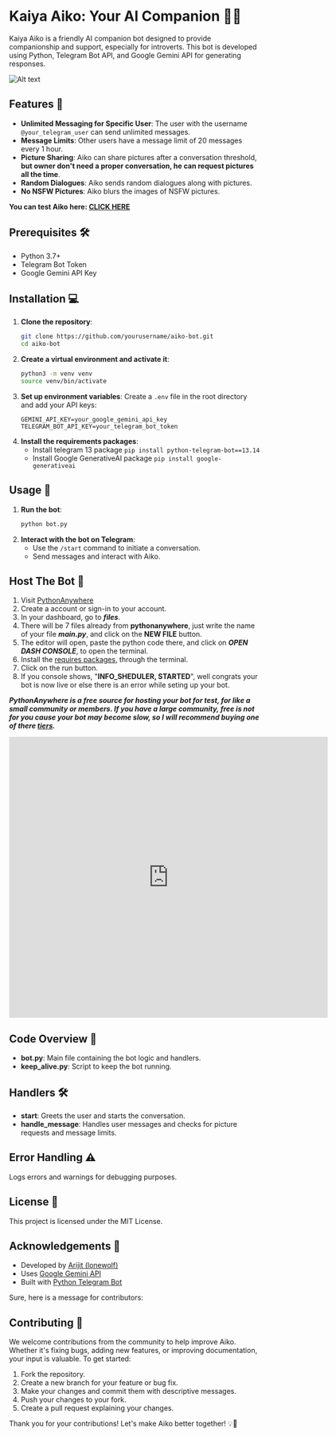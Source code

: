 # Kaiya Aiko: Your AI Companion 🤖💬
Kaiya Aiko is a friendly AI companion bot designed to provide companionship and support, especially for introverts. This bot is developed using Python, Telegram Bot API, and Google Gemini API for generating responses.

![Alt text](https://i.postimg.cc/XNm9PP9C/img-LBFr-Zk1-Nesh-Sc-Vi-J53-Ox-V.jpg)

## Features 🌟
- **Unlimited Messaging for Specific User**: The user with the username `@your_telegram_user` can send unlimited messages.
- **Message Limits**: Other users have a message limit of 20 messages every 1 hour.
- **Picture Sharing**: Aiko can share pictures after a conversation threshold, **but owner don't need a proper conversation, he can request pictures all the time**.
- **Random Dialogues**: Aiko sends random dialogues along with pictures.
- **No NSFW Pictures**: Aiko blurs the images of NSFW pictures. 

**You can test Aiko here: [CLICK HERE](https://t.me/aiko_kaiya_BOT)**

## Prerequisites 🛠️
- Python 3.7+
- Telegram Bot Token
- Google Gemini API Key

## Installation 💻
1. **Clone the repository**:
    ```sh
    git clone https://github.com/yourusername/aiko-bot.git
    cd aiko-bot
    ```
2. **Create a virtual environment and activate it**:
    ```sh
    python3 -m venv venv
    source venv/bin/activate
    ```   
3. **Set up environment variables**:
    Create a `.env` file in the root directory and add your API keys:
    ```env
    GEMINI_API_KEY=your_google_gemini_api_key
    TELEGRAM_BOT_API_KEY=your_telegram_bot_token
    ```
4. **Install the requirements packages**:
   - Install telegram 13 package
   ```pip install python-telegram-bot==13.14```
   - Install Google GenerativeAI package
   ```pip install google-generativeai```

## Usage 🚀
1. **Run the bot**:
    ```sh
    python bot.py
    ```
2. **Interact with the bot on Telegram**:
    - Use the `/start` command to initiate a conversation.
    - Send messages and interact with Aiko.
  
## Host The Bot 📡
1. Visit [PythonAnywhere](https://www.pythonanywhere.com/)
2. Create a account or sign-in to your account.
3. In your dashboard, go to ***files***.
4. There will be 7 files already from **pythonanywhere**, just write the name of your file ***main.py***, and click on the **NEW FILE** button.
5. The editor will open, paste the python code there, and click on ***OPEN DASH CONSOLE***, to open the terminal.
6. Install the [requires packages](##installation), through the terminal.
7. Click on the run button.
8. If you console shows, "**INFO_SHEDULER, STARTED**", well congrats your bot is now live or else there is an error while seting up your bot.

***PythonAnywhere is a free source for hosting your bot for test, for like a small community or members. If you have a large community, free is not for you cause your bot may become slow, so I will recommend buying one of there [tiers](https://www.pythonanywhere.com/user/synthwavestudios/account/).***

<iframe src="https://player.vimeo.com/video/955739997?h=f592d3d3c6" width="640" height="564" frameborder="0" allow="autoplay; fullscreen" allowfullscreen></iframe>

## Code Overview 📂
- **bot.py**: Main file containing the bot logic and handlers.
- **keep_alive.py**: Script to keep the bot running.

## Handlers 🛠️
- **start**: Greets the user and starts the conversation.
- **handle_message**: Handles user messages and checks for picture requests and message limits.

## Error Handling ⚠️
Logs errors and warnings for debugging purposes.

## License 📜
This project is licensed under the MIT License.

## Acknowledgements 🙏
- Developed by [Arijit (lonewolf)](https://github.com/Arijiy)
- Uses [Google Gemini API](https://cloud.google.com/gemini)
- Built with [Python Telegram Bot](https://python-telegram-bot.org)

Sure, here is a message for contributors:

## Contributing 🤝
We welcome contributions from the community to help improve Aiko. Whether it's fixing bugs, adding new features, or improving documentation, your input is valuable. To get started:

1. Fork the repository.
2. Create a new branch for your feature or bug fix.
3. Make your changes and commit them with descriptive messages.
4. Push your changes to your fork.
5. Create a pull request explaining your changes.

Thank you for your contributions! Let's make Aiko better together! 💡🚀
